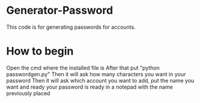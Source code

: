 # Generator-Password
This code is for generating passwords for accounts.

# How to begin
Open the cmd where the installed file is
After that put "python passwordgen.py"
Then it will ask how many characters you want in your password
Then it will ask which account you want to add, put the name you want and ready your password is ready in a notepad with the name previously placed
